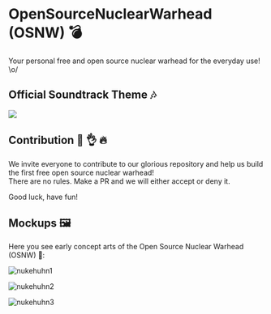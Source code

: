 # OpenSourceNuclearWarhead (OSNW) 💣 
Your personal free and open source nuclear warhead for the everyday use! \o/

## Official Soundtrack Theme 🎶 

[![](http://img.youtube.com/vi/KXSUEU7ISfQ/0.jpg)](http://www.youtube.com/watch?v=KXSUEU7ISfQ)  
 
## Contribution 💯 👌 🔥 
We invite everyone to contribute to our glorious repository and help us build the first free open source nuclear warhead!  
There are no rules. Make a PR and we will either accept or deny it.  

Good luck, have fun! 

## Mockups 🖼  

Here you see early concept arts of the Open Source Nuclear Warhead (OSNW) 🐔:  

![nukehuhn1](https://raw.githubusercontent.com/spacehuhn/OpenSourceNuclearWarhead/master/img/nukehuhn.jpg)  

![nukehuhn2](https://raw.githubusercontent.com/spacehuhn/OpenSourceNuclearWarhead/master/img/nukehuhn2.jpg)  

![nukehuhn3](https://raw.githubusercontent.com/spacehuhn/OpenSourceNuclearWarhead/master/img/space_bomb.png)  
